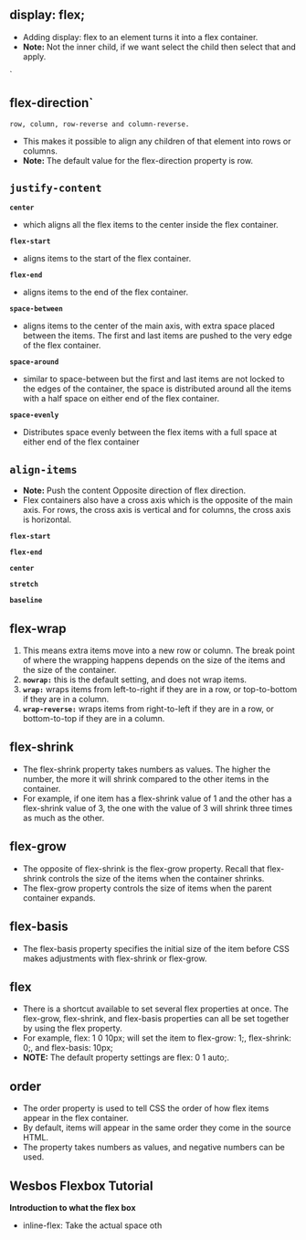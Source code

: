     

## display: flex;

 - Adding display: flex to an element turns it into a flex container.
 - **Note:** Not the inner child, if we want select the child then select that and apply.

`

## flex-direction`

    row, column, row-reverse and column-reverse.

 - This makes it possible to align any children of that element into rows or columns.
 - **Note:** The default value for the flex-direction property is row.

## **`justify-content`**

**`center`** 

 - which aligns all the flex items to the center inside the flex
   container.

    

 **`flex-start`**
 - aligns items to the start of the flex container.

    
**`flex-end`**
 - aligns items to the end of the flex container.

    
**`space-between`** 
 - aligns items to the center of the main axis, with extra space
   placed between the items. The first and last items are pushed to the
   very edge of the flex container.

**`space-around`**
   

 - similar to space-between but the first and last items are not locked to the edges of the container, the space is distributed around all the items with a half space on either end of the flex container.

**`space-evenly`**

 - Distributes space evenly between the flex items with a full space at either end of the flex container

## `align-items`

 - **Note:** Push the content Opposite direction of flex direction.
 - Flex containers also have a cross axis which is the opposite of the main axis. For rows, the cross axis is vertical and for columns, the cross axis is horizontal.
 

**`flex-start`**

**`flex-end`**

  **`center`**
  
 **`stretch`**
 
 **`baseline`**


## flex-wrap

    

 1. This means extra items move into a new row or column. The break point of where the wrapping happens depends on the size of the items and the size of the container.
 2. **`nowrap:`** this is the default setting, and does not wrap items.
 3. **`wrap:`** wraps items from left-to-right if they are in a row, or top-to-bottom if they are in a column.
 4. **`wrap-reverse:`** wraps items from right-to-left if they are in a row, or bottom-to-top if they are in a column.

## flex-shrink

 - The flex-shrink property takes numbers as values. The higher the number, the more it will shrink compared to the other items in the container. 
 - For example, if one item has a flex-shrink value of 1 and the other has a flex-shrink value of 3, the one with the value of 3 will shrink three times as much as the other.

## flex-grow

 - The opposite of flex-shrink is the flex-grow property. Recall that flex-shrink controls the size of the items when the container shrinks. 
 - The flex-grow property controls the size of items when the parent container expands.
## flex-basis
 - The flex-basis property specifies the initial size of the item before
   CSS makes adjustments with flex-shrink or flex-grow.
## flex
 - There is a shortcut available to set several flex properties at once. The flex-grow, flex-shrink, and flex-basis properties can all be set together by using the flex property.
 - For example, flex: 1 0 10px; will set the item to flex-grow: 1;, flex-shrink: 0;, and flex-basis: 10px;
 - **NOTE:** The default property settings are flex: 0 1 auto;.
## order
 - The order property is used to tell CSS the order of how flex items appear in the flex container. 
 - By default, items will appear in the same order they come in the source HTML. 
 - The property takes numbers as values, and negative numbers can be used.


## Wesbos Flexbox Tutorial
**Introduction to what the flex box**

 - inline-flex: Take the actual space oth

<!--stackedit_data:
eyJoaXN0b3J5IjpbLTIwODQyOTM1MTcsLTEyMTU5NTkyNzldfQ
==
-->